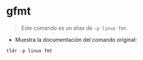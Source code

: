 # gfmt

> Este comando es un alias de `-p linux fmt`.

- Muestra la documentación del comando original:

`tldr -p linux fmt`

